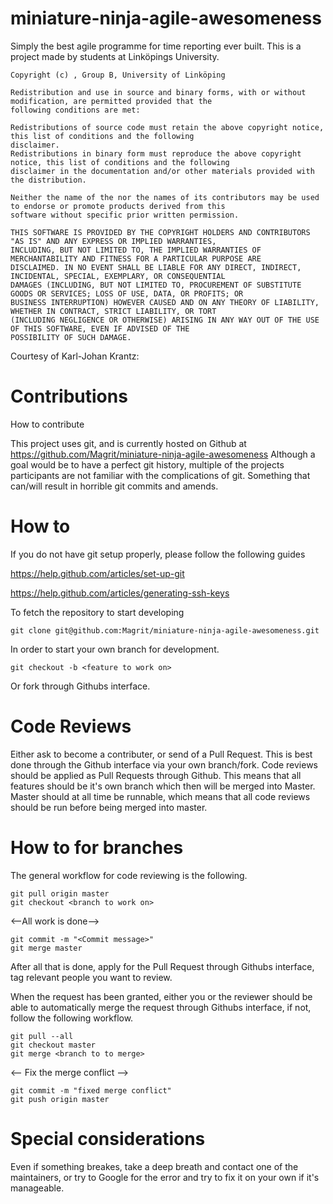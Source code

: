 miniature-ninja-agile-awesomeness
=================================

Simply the best agile programme for time reporting ever built. This is a project made by students at Linköpings University.


```
Copyright (c) , Group B, University of Linköping

Redistribution and use in source and binary forms, with or without modification, are permitted provided that the
following conditions are met:

Redistributions of source code must retain the above copyright notice, this list of conditions and the following
disclaimer.
Redistributions in binary form must reproduce the above copyright notice, this list of conditions and the following
disclaimer in the documentation and/or other materials provided with the distribution.
        
Neither the name of the nor the names of its contributors may be used to endorse or promote products derived from this
software without specific prior written permission.
        
THIS SOFTWARE IS PROVIDED BY THE COPYRIGHT HOLDERS AND CONTRIBUTORS "AS IS" AND ANY EXPRESS OR IMPLIED WARRANTIES,
INCLUDING, BUT NOT LIMITED TO, THE IMPLIED WARRANTIES OF MERCHANTABILITY AND FITNESS FOR A PARTICULAR PURPOSE ARE
DISCLAIMED. IN NO EVENT SHALL BE LIABLE FOR ANY DIRECT, INDIRECT, INCIDENTAL, SPECIAL, EXEMPLARY, OR CONSEQUENTIAL
DAMAGES (INCLUDING, BUT NOT LIMITED TO, PROCUREMENT OF SUBSTITUTE GOODS OR SERVICES; LOSS OF USE, DATA, OR PROFITS; OR
BUSINESS INTERRUPTION) HOWEVER CAUSED AND ON ANY THEORY OF LIABILITY, WHETHER IN CONTRACT, STRICT LIABILITY, OR TORT
(INCLUDING NEGLIGENCE OR OTHERWISE) ARISING IN ANY WAY OUT OF THE USE OF THIS SOFTWARE, EVEN IF ADVISED OF THE
POSSIBILITY OF SUCH DAMAGE.
```
Courtesy of Karl-Johan Krantz:

Contributions
=================================
How to contribute

This project uses git, and is currently hosted on Github at https://github.com/Magrit/miniature-ninja-agile-awesomeness
Although a goal would be to have a perfect git history, multiple of the projects participants are not familiar with the complications of git. Something that can/will result in horrible git commits and amends.

How to
=================================
If you do not have git setup properly, please follow the following guides

https://help.github.com/articles/set-up-git

https://help.github.com/articles/generating-ssh-keys

To fetch the repository to start developing
```
git clone git@github.com:Magrit/miniature-ninja-agile-awesomeness.git
```

In order to start your own branch for development.
```
git checkout -b <feature to work on>
```

Or fork through Githubs interface.

Code Reviews
=================================
Either ask to become a contributer, or send of a Pull Request. This is best done through the Github interface via your own branch/fork. Code reviews should be applied as Pull Requests through Github. This means that all features should be it's own branch which then will be merged into Master.
Master should at all time be runnable, which means that all code reviews should be run before being merged into master.

How to for branches
=================================
The general workflow for code reviewing is the following.
```
git pull origin master
git checkout <branch to work on>
```
<--All work is done-->
```
git commit -m "<Commit message>"
git merge master
```

After all that is done, apply for the Pull Request through Githubs interface, tag relevant people you want to review.

When the request has been granted, either you or the reviewer should be able to automatically merge the request through Githubs interface, if not, follow the following workflow.
```
git pull --all
git checkout master
git merge <branch to to merge>
```
<-- Fix the merge conflict -->
```
git commit -m "fixed merge conflict"
git push origin master
```

Special considerations
=================================

Even if something breakes, take a deep breath and contact one of the maintainers, or try to Google for the error and try to fix it on your own if it's manageable.
